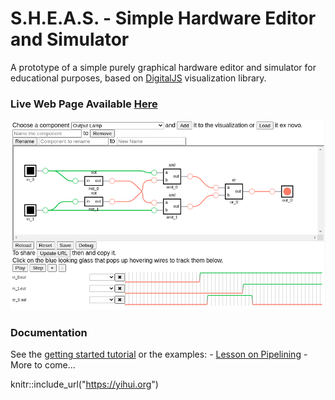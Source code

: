 # S.H.E.A.S. - Simple Hardware Editor and Simulator

A prototype of a simple purely graphical hardware editor and simulator for educational purposes, based on [DigitalJS](https://github.com/tilk/digitaljs) visualization library.

### Live Web Page Available [Here](https://sheas.magiwanders.com)

![screenshot](./docs/screenshot.png)

### Documentation
See the [getting started tutorial](docs/getting_started.md) or the examples:
    - [Lesson on Pipelining](docs/examples/pipelining.md)
    - More to come...


knitr::include_url("https://yihui.org")
